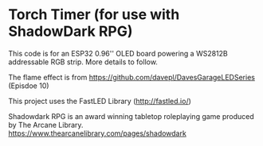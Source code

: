 # Torch Timer (for use with ShadowDark RPG)
This code is for an ESP32 0.96'' OLED board powering a WS2812B addressable RGB strip. More details to follow.

The flame effect is from https://github.com/davepl/DavesGarageLEDSeries (Episdoe 10)

This project uses the FastLED Library (http://fastled.io/)



Shadowdark RPG is an award winning tabletop roleplaying game produced by The Arcane Library.
https://www.thearcanelibrary.com/pages/shadowdark
